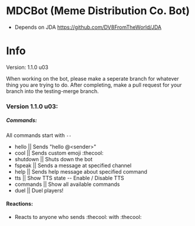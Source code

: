 # MDCBot (Meme Distribution Co. Bot)
- Depends on JDA https://github.com/DV8FromTheWorld/JDA

# Info

Version: 1.1.0 u03

When working on the bot, please make a seperate branch for whatever thing you are trying to do. After completing, make a pull request for your branch into the testing-merge branch.

### Version 1.1.0 u03:

##### Commands:
All commands start with `--`
* hello || Sends \"hello @\<sender>\"
* cool || Sends custom emoji :thecool:
* shutdown || Shuts down the bot
* fspeak || Sends a message at specified channel
* help || Sends help message about specified command
* tts || Show TTS state -- Enable / Disable TTS
* commands || Show all available commands
* duel || Duel players!

#### Reactions:
* Reacts to anyone who sends :thecool: with :thecool:
